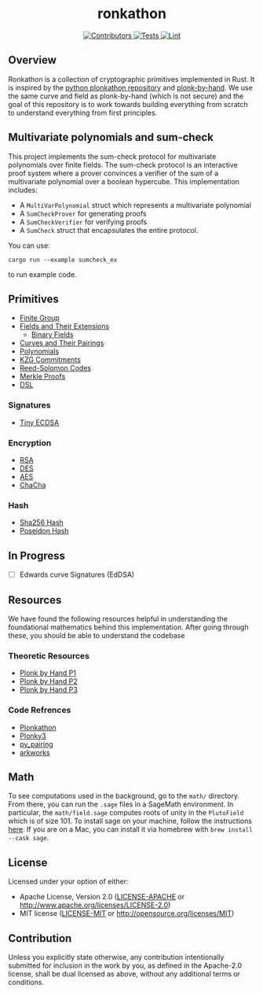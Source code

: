 <h1 align="center">
  ronkathon
</h1>
<div align="center">
  <a href="https://github.com/pluto/ronkathon/graphs/contributors">
    <img src="https://img.shields.io/github/contributors/pluto/ronkathon?style=flat-square&logo=github&logoColor=8b949e&labelColor=282f3b&color=32c955" alt="Contributors" />
  </a>
  <a href="https://github.com/pluto/ronkathon/actions/workflows/test.yaml">
    <img src="https://img.shields.io/badge/tests-passing-32c955?style=flat-square&logo=github-actions&logoColor=8b949e&labelColor=282f3b" alt="Tests" />
  </a>
  <a href="https://github.com/pluto/ronkathon/actions/workflows/lint.yaml">
    <img src="https://img.shields.io/badge/lint-passing-32c955?style=flat-square&logo=github-actions&logoColor=8b949e&labelColor=282f3b" alt="Lint" />
  </a>
</div>

## Overview

Ronkathon is a collection of cryptographic primitives implemented in Rust. It is inspired by the [python plonkathon repository](https://github.com/0xPARC/plonkathon) and [plonk-by-hand](https://research.metastate.dev/plonk-by-hand-part-1/). We use the same curve and field as plonk-by-hand (which is not secure) and the goal of this repository is to work towards building everything from scratch to understand everything from first principles.

## Multivariate polynomials and sum-check

This project implements the sum-check protocol for multivariate polynomials over finite fields. The sum-check protocol is an interactive proof system where a prover convinces a verifier of the sum of a multivariate polynomial over a boolean hypercube. This implementation includes:

- A `MultiVarPolynomial` struct which represents a multivariate polynomial
- A `SumCheckProver` for generating proofs
- A `SumCheckVerifier` for verifying proofs
- A `SumCheck` struct that encapsulates the entire protocol.

You can use:

`cargo run --example sumcheck_ex`

to run example code.

## Primitives

- [Finite Group](src/field/group.rs)
- [Fields and Their Extensions](src/field/README.md)
  - [Binary Fields](src/field/binary_towers/README.md)
- [Curves and Their Pairings](src/curve/README.md)
- [Polynomials](src/polynomial/mod.rs)
- [KZG Commitments](src/kzg/README.md)
- [Reed-Solomon Codes](src/codes/README.md)
- [Merkle Proofs](src/tree/README.md)
- [DSL](src/compiler/README.md)

### Signatures

- [Tiny ECDSA](src/ecdsa.rs)

### Encryption

- [RSA](src/encryption/asymmetric/rsa/README.md)
- [DES](src/encryption/symmetric/des/README.md)
- [AES](src/encryption/symmetric/aes/README.md)
- [ChaCha](src/encryption/symmetric/chacha/README.md)

### Hash

- [Sha256 Hash](src/hashes/README.md)
- [Poseidon Hash](src/hashes/poseidon/README.md)

## In Progress

- [ ] Edwards curve Signatures (EdDSA)

## Resources

We have found the following resources helpful in understanding the foundational mathematics behind this implementation. After going through these, you should be able to understand the codebase

### Theoretic Resources

- [Plonk by Hand P1](https://research.metastate.dev/plonk-by-hand-part-1/)
- [Plonk by Hand P2](https://research.metastate.dev/plonk-by-hand-part-2-the-proof/)
- [Plonk by Hand P3](https://research.metastate.dev/plonk-by-hand-part-3-verification/)

### Code Refrences

- [Plonkathon](https://github.com/0xPARC/plonkathon/blob/main/README.md)
- [Plonky3](https://github.com/Plonky3/Plonky3)
- [py_pairing](https://github.com/ethereum/py_pairing/tree/master)
- [arkworks](https://github.com/arkworks-rs)

## Math

To see computations used in the background, go to the `math/` directory.
From there, you can run the `.sage` files in a SageMath environment.
In particular, the `math/field.sage` computes roots of unity in the `PlutoField` which is of size 101. To install sage on your machine, follow the instructions [here](https://doc.sagemath.org/html/en/installation/index.html). If you are on a Mac, you can install it via homebrew with `brew install --cask sage`.

## License

Licensed under your option of either:

- Apache License, Version 2.0 ([LICENSE-APACHE](LICENSE-APACHE) or http://www.apache.org/licenses/LICENSE-2.0)
- MIT license ([LICENSE-MIT](LICENSE-MIT) or http://opensource.org/licenses/MIT)

## Contribution

Unless you explicitly state otherwise, any contribution intentionally submitted
for inclusion in the work by you, as defined in the Apache-2.0 license, shall be
dual licensed as above, without any additional terms or conditions.
